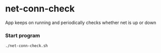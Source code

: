 # net-conn-check
App keeps on running and periodically checks whether net is up or down

### Start program
    ./net-conn-check.sh

